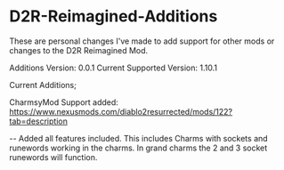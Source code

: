 # D2R-Reimagined-Additions
These are personal changes I've made to add support for other mods or changes to the D2R Reimagined Mod.

Additions Version: 0.0.1
Current Supported Version: 1.10.1

Current Additions;

CharmsyMod Support added: https://www.nexusmods.com/diablo2resurrected/mods/122?tab=description

-- Added all features included. This includes Charms with sockets and runewords working in the charms. In grand charms the 2 and 3 socket runewords will function.
